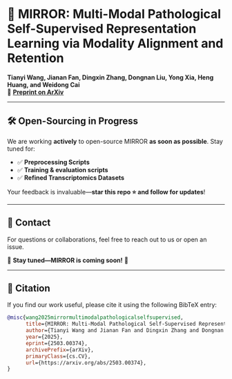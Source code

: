 # 🌟 MIRROR: Multi-Modal Pathological Self-Supervised Representation Learning via Modality Alignment and Retention

**Tianyi Wang, Jianan Fan, Dingxin Zhang, Dongnan Liu, Yong Xia, Heng Huang, and Weidong Cai**  
📄 **[Preprint on ArXiv](https://arxiv.org/abs/2503.00374)**

---

## 🛠 Open-Sourcing in Progress

We are working **actively** to open-source MIRROR **as soon as possible**. Stay tuned for:

- ✅ **Preprocessing Scripts**
- ✅ **Training & evaluation scripts**
- ✅ **Refined Transcriptomics Datasets**

Your feedback is invaluable—**star this repo ⭐ and follow for updates**!  

---

## 📧 Contact  

For questions or collaborations, feel free to reach out to us or open an issue.  

📢 **Stay tuned—MIRROR is coming soon!** 🚀

---

## 📖 Citation  

If you find our work useful, please cite it using the following BibTeX entry:

```bibtex
@misc{wang2025mirrormultimodalpathologicalselfsupervised,
      title={MIRROR: Multi-Modal Pathological Self-Supervised Representation Learning via Modality Alignment and Retention}, 
      author={Tianyi Wang and Jianan Fan and Dingxin Zhang and Dongnan Liu and Yong Xia and Heng Huang and Weidong Cai},
      year={2025},
      eprint={2503.00374},
      archivePrefix={arXiv},
      primaryClass={cs.CV},
      url={https://arxiv.org/abs/2503.00374}, 
}
```

